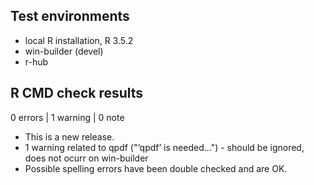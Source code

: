 ## Test environments
* local R installation, R 3.5.2
* win-builder (devel)
* r-hub

## R CMD check results

0 errors | 1 warning | 0 note

* This is a new release.
* 1 warning related to qpdf ("‘qpdf’ is needed...") - should be ignored, does not ocurr on win-builder
* Possible spelling errors have been double checked and are OK.
